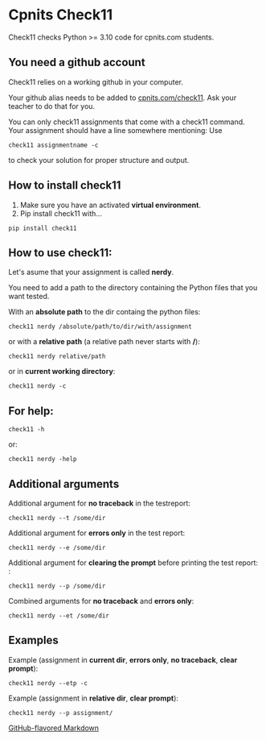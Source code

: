 # Cpnits Check11

Check11 checks Python >= 3.10 code for cpnits.com students. 
## You need a github account
Check11 relies on a working github in your computer. 

Your github alias needs to be added to [cpnits.com/check11](https://cpnits.com/check11). Ask your teacher to do that for you.

You can only check11 assignments that come with a check11 command. Your assignment should have a line somewhere mentioning: Use 
```
check11 assignmentname -c
``` 
to check your solution for proper structure and output.

## How to install check11
1. Make sure you have an activated **virtual environment**.
2. Pip install check11 with...
```
pip install check11
```

## How to use check11: 
Let's asume that your assignment is called **nerdy**.

You need to add a path to the directory containing the Python files that you want tested.

With an **absolute path** to the dir containg the python files:
```
check11 nerdy /absolute/path/to/dir/with/assignment
```

or with a **relative path** (a relative path never starts with **/**): 
```
check11 nerdy relative/path
```

or in **current working directory**: 
```
check11 nerdy -c 
```

## For **help**: 
```
check11 -h 
```

or:
```
check11 nerdy -help 
```

## Additional arguments
Additional argument for **no traceback** in the testreport:  
```
check11 nerdy --t /some/dir 
```

Additional argument for **errors only** in the test report:  
```
check11 nerdy --e /some/dir 
```

Additional argument for **clearing the prompt** before printing the test report:  :
```
check11 nerdy --p /some/dir 
```

Combined arguments for **no traceback** and **errors only**: 
```
check11 nerdy --et /some/dir 
```

## Examples
Example (assignment in **current dir**, **errors only**, **no traceback**, **clear prompt**): 
```
check11 nerdy --etp -c
```

Example (assignment in **relative dir**, **clear prompt**): 
```
check11 nerdy --p assignment/
```

[GitHub-flavored Markdown](https://guides.github.com/features/mastering-markdown/)